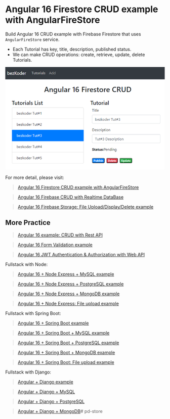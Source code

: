 # Angular 16 Firestore CRUD example with AngularFireStore

Build Angular 16 CRUD example with Firebase Firestore that uses `AngularFireStore` service.

- Each Tutorial has key, title, description, published status.
- We can make CRUD operations: create, retrieve, update, delete Tutorials.

![angular-16-firestore-example-crud](angular-16-firestore-example-crud.png)

For more detail, please visit:
> [Angular 16 Firestore CRUD example with AngularFireStore](https://www.bezkoder.com/angular-16-firestore-crud/)

> [Angular 16 Firebase CRUD with Realtime DataBase](https://www.bezkoder.com/angular-16-firebase-crud/)

> [Angular 16 Firebase Storage: File Upload/Display/Delete example](https://www.bezkoder.com/angular-16-firebase-storage/)

## More Practice
> [Angular 16 example: CRUD with Rest API](https://www.bezkoder.com/angular-16-crud-example/)

> [Angular 16 Form Validation example](https://www.bezkoder.com/angular-16-form-validation/)

> [Angular 16 JWT Authentication & Authorization with Web API](https://www.bezkoder.com/angular-16-jwt-auth/)

Fullstack with Node:
> [Angular 16 + Node Express + MySQL example](https://www.bezkoder.com/angular-16-node-js-express-mysql/)

> [Angular 16 + Node Express + PostgreSQL example](https://www.bezkoder.com/angular-16-node-js-express-postgresql/)

> [Angular 16 + Node Express + MongoDB example](https://www.bezkoder.com/angular-16-node-js-express-mongodb/)

> [Angular 16 + Node Express: File upload example](https://www.bezkoder.com/angular-16-node-express-file-upload/)

Fullstack with Spring Boot:

> [Angular 16 + Spring Boot example](https://www.bezkoder.com/spring-boot-angular-16-crud/)

> [Angular 16 + Spring Boot + MySQL example](https://www.bezkoder.com/spring-boot-angular-16-mysql/)

> [Angular 16 + Spring Boot + PostgreSQL example](https://www.bezkoder.com/spring-boot-angular-16-postgresql/)

> [Angular 16 + Spring Boot + MongoDB example](https://www.bezkoder.com/spring-boot-angular-16-mongodb/)

> [Angular 16 + Spring Boot: File upload example](https://www.bezkoder.com/angular-16-spring-boot-file-upload/)

Fullstack with Django:
> [Angular + Django example](https://www.bezkoder.com/django-angular-13-crud-rest-framework/)

> [Angular + Django + MySQL](https://www.bezkoder.com/django-angular-mysql/)

> [Angular + Django + PostgreSQL](https://www.bezkoder.com/django-angular-postgresql/)

> [Angular + Django + MongoDB](https://www.bezkoder.com/django-angular-mongodb/)# pd-store

